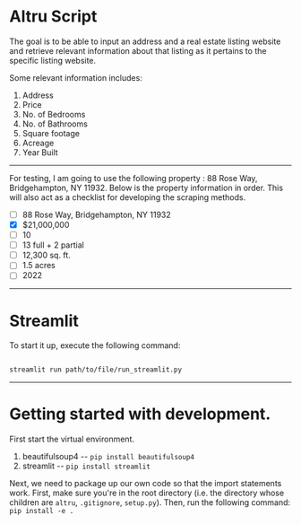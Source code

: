 # Altru Script

The goal is to be able to input an address and a real estate listing website and retrieve relevant information about that listing
as it pertains to the specific listing website.

Some relevant information includes:
1. Address
2. Price
3. No. of Bedrooms
4. No. of Bathrooms
5. Square footage
6. Acreage
7. Year Built

---

For testing, I am going to use the following property : 88 Rose Way, Bridgehampton, NY 11932. Below is the property information in order. This will also act as a checklist for developing the scraping methods.
- [ ] 88 Rose Way, Bridgehampton, NY 11932
- [x] $21,000,000 
- [ ] 10
- [ ] 13 full + 2 partial
- [ ] 12,300 sq. ft.
- [ ] 1.5 acres
- [ ] 2022

---

# Streamlit

To start it up, execute the following command:
```bash

streamlit run path/to/file/run_streamlit.py
```

---

# Getting started with development.
First start the virtual environment.

1. beautifulsoup4 -- `pip install beautifulsoup4`
2. streamlit -- `pip install streamlit`

Next, we need to package up our own code so that the import statements work.
First, make sure you're in the root directory (i.e. the directory whose children are `altru`, `.gitignore`, `setup.py`).
Then, run the following command:
`pip install -e .`